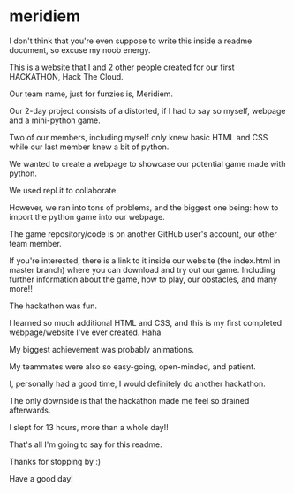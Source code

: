 # meridiem

I don't think that you're even suppose to write this inside a readme document, so excuse my noob energy.

This is a website that I and 2 other people created for our first HACKATHON, Hack The Cloud.

Our team name, just for funzies is, Meridiem. 

Our 2-day project consists of a distorted, if I had to say so myself, webpage and a mini-python game.

Two of our members, including myself only knew basic HTML and CSS while our last member knew a bit of python. 

We wanted to create a webpage to showcase our potential game made with python. 

We used repl.it to collaborate.

However, we ran into tons of problems, and the biggest one being: how to import the python game into our webpage. 

The game repository/code is on another GitHub user's account, our other team member.

If you're interested, there is a link to it inside our website (the index.html in master branch) where you can download and try out our game. Including further information about the game, how to play, our obstacles, and many more!!

The hackathon was fun. 

I learned so much additional HTML and CSS, and this is my first completed webpage/website I've ever created. Haha

My biggest achievement was probably animations.

My teammates were also so easy-going, open-minded, and patient. 

I, personally had a good time, I would definitely do another hackathon. 

The only downside is that the hackathon made me feel so drained afterwards.

I slept for 13 hours, more than a whole day!!

That's all I'm going to say for this readme. 

Thanks for stopping by :) 

Have a good day!
